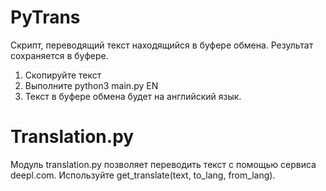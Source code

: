 # PyTrans

Скрипт, переводящий текст находящийся в буфере обмена. Результат сохраняется в буфере. 

1) Скопируйте текст
2) Выполните python3 main.py EN
3) Текст в буфере обмена будет  на английский язык.


# Translation.py
Модуль translation.py позволяет переводить текст с помощью сервиса deepl.com. 
Используйте get_translate(text, to_lang, from_lang).
